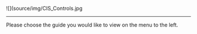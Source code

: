 ![](source/img/CIS_Controls.jpg

----------
Please choose the guide you would like to view on the menu to the left.
